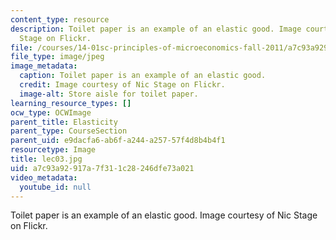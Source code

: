 ```yaml
---
content_type: resource
description: Toilet paper is an example of an elastic good. Image courtesy of Nic
  Stage on Flickr.
file: /courses/14-01sc-principles-of-microeconomics-fall-2011/a7c93a92917a7f311c28246dfe73a021_lec03.jpg
file_type: image/jpeg
image_metadata:
  caption: Toilet paper is an example of an elastic good.
  credit: Image courtesy of Nic Stage on Flickr.
  image-alt: Store aisle for toilet paper.
learning_resource_types: []
ocw_type: OCWImage
parent_title: Elasticity
parent_type: CourseSection
parent_uid: e9dacfa6-ab6f-a244-a257-57f4d8b4b4f1
resourcetype: Image
title: lec03.jpg
uid: a7c93a92-917a-7f31-1c28-246dfe73a021
video_metadata:
  youtube_id: null
---
```

Toilet paper is an example of an elastic good. Image courtesy of Nic Stage on Flickr.

